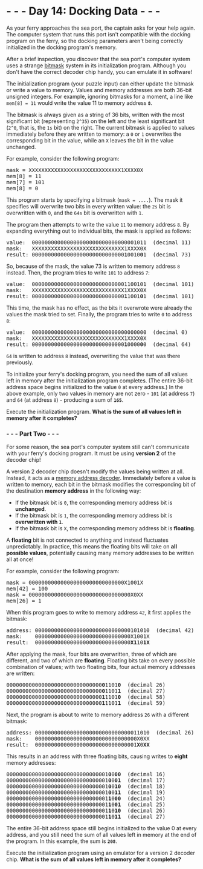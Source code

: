 # - - - Day 14: Docking Data - - -

As your ferry approaches the sea port, the captain asks for your help again. The computer system that runs this port isn't compatible with the docking program on the ferry, so the docking parameters aren't being correctly initialized in the docking program's memory.

After a brief inspection, you discover that the sea port's computer system uses a strange [bitmask](https://en.wikipedia.org/wiki/Mask_(computing)) system in its initialization program. Although you don't have the correct decoder chip handy, you can emulate it in software!

The initialization program (your puzzle input) can either update the bitmask or write a value to memory. Values and memory addresses are both 36-bit unsigned integers. For example, ignoring bitmasks for a moment, a line like ``mem[8] = 11`` would write the value 11 to memory address **``8``**.

The bitmask is always given as a string of 36 bits, written with the most significant bit (representing ``2^35``) on the left and the least significant bit (``2^0``, that is, the ``1s`` bit) on the right. The current bitmask is applied to values immediately before they are written to memory: a ``0`` or ``1`` overwrites the corresponding bit in the value, while an ``X`` leaves the bit in the value unchanged.

For example, consider the following program:

<pre>
mask = XXXXXXXXXXXXXXXXXXXXXXXXXXXXX1XXXX0X
mem[8] = 11
mem[7] = 101
mem[8] = 0
</pre>

This program starts by specifying a bitmask (``mask = ....``). The mask it specifies will overwrite two bits in every written value: the ``2s`` bit is overwritten with ``0``, and the ``64s`` bit is overwritten with ``1``.

The program then attempts to write the value ``11`` to memory address ``8``. By expanding everything out to individual bits, the mask is applied as follows:

<pre>
value:  000000000000000000000000000000001011  (decimal 11)
mask:   XXXXXXXXXXXXXXXXXXXXXXXXXXXXX1XXXX0X
result: 00000000000000000000000000000<b>1</b>0010<b>0</b>1  (decimal 73)
</pre>

So, because of the mask, the value 73 is written to memory address ``8`` instead. Then, the program tries to write ``101`` to address ``7``:

<pre>
value:  000000000000000000000000000001100101  (decimal 101)
mask:   XXXXXXXXXXXXXXXXXXXXXXXXXXXXX1XXXX0X
result: 00000000000000000000000000000<b>1</b>1001<b>0</b>1  (decimal 101)
</pre>

This time, the mask has no effect, as the bits it overwrote were already the values the mask tried to set. Finally, the program tries to write ``0`` to address ``8``:

<pre>
value:  000000000000000000000000000000000000  (decimal 0)
mask:   XXXXXXXXXXXXXXXXXXXXXXXXXXXXX1XXXX0X
result: 00000000000000000000000000000<b>1</b>0000<b>0</b>0  (decimal 64)
</pre>

``64`` is written to address ``8`` instead, overwriting the value that was there previously.

To initialize your ferry's docking program, you need the sum of all values left in memory after the initialization program completes. (The entire 36-bit address space begins initialized to the value ``0`` at every address.) In the above example, only two values in memory are not zero - ``101`` (at address ``7``) and ``64`` (at address ``8``) - producing a sum of **``165``**.

Execute the initialization program. **What is the sum of all values left in memory after it completes?**


### - - - Part Two - - -

For some reason, the sea port's computer system still can't communicate with your ferry's docking program. It must be using **version 2** of the decoder chip!

A version 2 decoder chip doesn't modify the values being written at all. Instead, it acts as a [memory address decoder](https://www.youtube.com/watch?v=PvfhANgLrm4). Immediately before a value is written to memory, each bit in the bitmask modifies the corresponding bit of the destination **memory address** in the following way:

* If the bitmask bit is ``0``, the corresponding memory address bit is **unchanged**.
* If the bitmask bit is ``1``, the corresponding memory address bit is **overwritten with ``1``**.
* If the bitmask bit is ``X``, the corresponding memory address bit is **floating**.

A **floating** bit is not connected to anything and instead fluctuates unpredictably. In practice, this means the floating bits will take on **all possible values**, potentially causing many memory addresses to be written all at once!

For example, consider the following program:

<pre>
mask = 000000000000000000000000000000X1001X
mem[42] = 100
mask = 00000000000000000000000000000000X0XX
mem[26] = 1
</pre>

When this program goes to write to memory address ``42``, it first applies the bitmask:

<pre>
address: 000000000000000000000000000000101010  (decimal 42)
mask:    000000000000000000000000000000X1001X
result:  000000000000000000000000000000<b>X1</b>10<b>1X</b>
</pre>

After applying the mask, four bits are overwritten, three of which are different, and two of which are **floating**. Floating bits take on every possible combination of values; with two floating bits, four actual memory addresses are written:

<pre>
000000000000000000000000000000<b>0</b>1101<b>0</b>  (decimal 26)
000000000000000000000000000000<b>0</b>1101<b>1</b>  (decimal 27)
000000000000000000000000000000<b>1</b>1101<b>0</b>  (decimal 58)
000000000000000000000000000000<b>1</b>1101<b>1</b>  (decimal 59)
</pre>

Next, the program is about to write to memory address ``26`` with a different bitmask:

<pre>
address: 000000000000000000000000000000011010  (decimal 26)
mask:    00000000000000000000000000000000X0XX
result:  00000000000000000000000000000001<b>X</b>0<b>XX</b>
</pre>

This results in an address with three floating bits, causing writes to **eight** memory addresses:

<pre>
00000000000000000000000000000001<b>0</b>0<b>00</b>  (decimal 16)
00000000000000000000000000000001<b>0</b>0<b>01</b>  (decimal 17)
00000000000000000000000000000001<b>0</b>0<b>10</b>  (decimal 18)
00000000000000000000000000000001<b>0</b>0<b>11</b>  (decimal 19)
00000000000000000000000000000001<b>1</b>0<b>00</b>  (decimal 24)
00000000000000000000000000000001<b>1</b>0<b>01</b>  (decimal 25)
00000000000000000000000000000001<b>1</b>0<b>10</b>  (decimal 26)
00000000000000000000000000000001<b>1</b>0<b>11</b>  (decimal 27)
</pre>

The entire 36-bit address space still begins initialized to the value 0 at every address, and you still need the sum of all values left in memory at the end of the program. In this example, the sum is **``208``**.

Execute the initialization program using an emulator for a version 2 decoder chip. **What is the sum of all values left in memory after it completes?**
